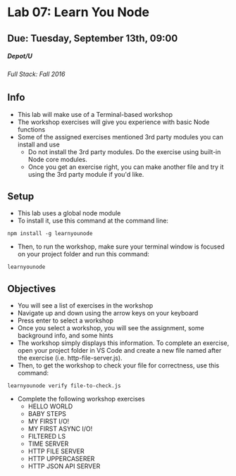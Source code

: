 # Lab 07: Learn You Node
## Due: Tuesday, September 13th, 09:00
##### Depot/U 
###### Full Stack: Fall 2016

## Info
* This lab will make use of a Terminal-based workshop
* The workshop exercises will give you experience with basic Node functions
* Some of the assigned exercises mentioned 3rd party modules you can install and use
    * Do not install the 3rd party modules. Do the exercise using built-in Node core modules.
    * Once you get an exercise right, you can make another file and try it using the 3rd party module if you'd like.

## Setup
* This lab uses a global node module
* To install it, use this command at the command line:
```
npm install -g learnyounode
```
* Then, to run the workshop, make sure your terminal window is focused on your project folder and run this command:
```
learnyounode
```

## Objectives
* You will see a list of exercises in the workshop
* Navigate up and down using the arrow keys on your keyboard
* Press enter to select a workshop
* Once you select a workshop, you will see the assignment, some background info, and some hints
* The workshop simply displays this information. To complete an exercise, open your project folder in VS Code and create a new file named after the exercise (i.e. http-file-server.js).
* Then, to get the workshop to check your file for correctness, use this command:
```
learnyounode verify file-to-check.js
```
* Complete the following workshop exercises
    * HELLO WORLD
    * BABY STEPS
    * MY FIRST I/O!
    * MY FIRST ASYNC I/O!
    * FILTERED LS
    * TIME SERVER
    * HTTP FILE SERVER
    * HTTP UPPERCASERER
    * HTTP JSON API SERVER